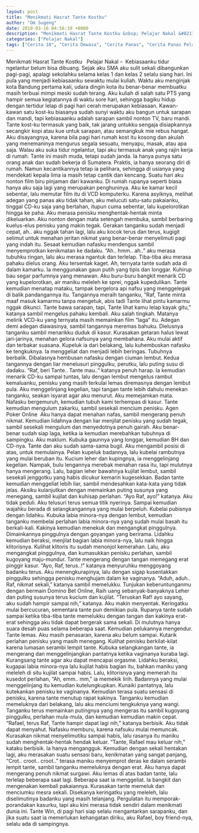 ```yaml
---
layout: post
title: "Menikmati Hasrat Tante Kostku"
author: "Om Sugeng"
date: 2018-03-16 04:56:19 +0000
description: "Menikmati Hasrat Tante Kostku &nbsp; Pelajar Nakal &#8211;\u00a0 Kebiasaanku tidur ngelantur belum bisa dibuang. Sejak aku SMA aku sulit sekali dibangunkan pagi-pagi, apalagi sekolahku selama kelas 1 dan..."
categories: ["Pelajar Nakal"]
tags: ["Cerita 18", "Cerita Dewasa", "Cerita Panas", "Cerita Panas Pelajar", "Cerita Seks Pelajar", "Kumpulan Cerita Panas"]
---
```



Menikmati Hasrat Tante Kostku
&nbsp;
Pelajar Nakal &#8211;  Kebiasaanku tidur ngelantur belum bisa dibuang. Sejak aku SMA aku sulit sekali dibangunkan pagi-pagi, apalagi sekolahku selama kelas 1 dan kelas 2 selalu siang hari. Ini pula yang menjadi kebiasaanku sewaktu mulai kuliah. Waktu aku menginjak kota Bandung pertama kali, udara dingin kota itu benar-benar membuatku masih terbuai mimpi meski sudah terang. Aku kuliah di salah satu PTS yang hampir semua kegiatannya di waktu sore hari, sehingga bagiku hidup dengan tertidur lelap di pagi hari cerah merupakan kebiasaan. Kawan-kawan satu kost-ku biasanya sudah sunyi waktu aku bangun untuk sarapan dan mandi, tapi kebiasaanku adalah sarapan sambil nonton TV, baru mandi.
Tante kost-ku termasuk yang baik, tak jarang untukku sengaja disiapkannya secangkir kopi atau kue untuk sarapan, atau semangkuk mie rebus hangat. Aku disayangnya, karena bila pagi hari rumah kost itu kosong dan akulah yang menemaninya mengurus segala sesuatu, menyapu, masak, atau apa saja. Walau aku suka tidur ngelantur, tapi aku termasuk anak yang rajin kerja di rumah. Tante ini masih muda, tetapi sudah janda. Ia hanya punya satu orang anak dan sudah bekerja di Sumatera. Praktis, ia hanya seorang diri di rumah. Namun kecantikannya tetap ia pelihara, sehingga di usianya yang mendekati kepala lima ia masih tetap cantik dan kencang.
Suatu hari aku nonton film biru pinjaman dari kawanku. Di rumah rupanya seperti biasa hanya aku saja lagi yang merupakan penghuninya. Aku ke kamar kecil sebentar, lalu memutar film itu di VCD komputerku. Karena asyiknya, melihat adegan yang panas aku tidak tahan, aku melucuti satu-satu pakaianku, tinggal CD-ku saja yang bertahan, itupun cuma sebentar, lalu kupelorotkan hingga ke paha. Aku merasa penisku menghentak-hentak minta dikeluarkan. Aku nonton dengan mata setengah membuka, sambil berbaring kuelus-elus penisku yang makin tegak. Gerakan tanganku sudah menjadi cepat, ah.. aku nggak tahan lagi, lalu aku kocok terus dan terus, kugigit selimut untuk menahan jeritan nikmat yang benar-benar menyelimuti pagi yang indah itu. Sesaat kemudian nafasku mendengus sambil menyemprotkan kenikmatan ke dadaku.
&#8220;Ah.. hmm.. ah..&#8221; aku merasa tubuhku ringan, lalu aku merasa ngantuk dan terlelap.
Tiba-tiba aku merasa pahaku dielus orang. Aku tersentak kaget. Ah, ternyata tante sudah ada di dalam kamarku. Ia menggunakan gaun putih yang tipis dan longgar. Kuhirup bau segar parfumnya yang menawan. Aku buru-buru bangkit menarik CD yang kupelorotkan, air maniku meleleh ke sprei, nggak kupedulikan. Tante kemudian menatap mataku, tampak bergelora api nafsu yang menggelegak di balik pandangannya itu.
Tangannya meraih tanganku, &#8220;Raf, Tante minta maaf masuk kamarmu tanpa mengetuk, abis tadi Tante lihat pintu kamarmu nggak dikunci. Tante bawa sarapan, tapi, Tante lihat kamu lelap kayak gitu,&#8221; katanya sambil mengelus pahaku kembali.
Aku salah tingkah. Matanya melirik VCD-ku yang ternyata masih memainkan film &#8220;laga&#8221; itu. Adegan demi adegan diawasinya, sambil tangannya meremas bahuku. Dielusnya tanganku sambil menarikku duduk di kasur. Kurasakan getaran halus lewat jari-jarinya, menahan gelora nafsunya yang membahana. Aku mulai aktif dan terbakar suasana. Kupeluk ia dari belakang, lalu kuhembuskan nafasku ke tengkuknya. Ia menggeliat dan menjadi lebih beringas.
Tubuhnya berbalik. Dibalasnya hembusan nafasku dengan ciuman lembut. Kedua tangannya dengan liar menelusuri pinggulku, perutku, lalu puting susu di dadaku.
&#8220;Raf, beri Tante.. Tante mau..&#8221; katanya penuh harap.
Ia kemudian menarik CD-ku sampai tuntas, lalu dengan lembut mengelus rambut kemaluanku, penisku yang masih terkulai lemas diremasnya dengan lembut pula. Aku menggelinjang kegelian, tapi tangan tante lebih dahulu menekan tanganku, seakan isyarat agar aku menurut.
Aku memejamkan mata. Nafasku bergemuruh, kemudian tubuh kami terhempas di kasur. Tante kemudian mengulum zakarku, sambil sesekali mencium penisku. Agen Poker Online  Aku hanya dapat menahan nafas, sambil mengerang penuh nikmat. Kemudian lidahnya dengan liar menjilat penisku yang sudah tegak, sambil sesekali mengulum dan menyedotnya penuh gairah. Aku benar-benar sudah siap laga, ketika ia kemudian merebahkan tubuhnya di sampingku. Aku maklum.
Kubuka gaunnya yang longgar, kemudian BH dan CD-nya. Tante dan aku sudah sama-sama bugil. Aku mengambil posisi di atas, untuk memulainya. Pelan kupeluk badannya, lalu kubelai rambutnya yang mulai beruban itu. Kucium leher dan kupingnya, ia menggelinjang kegelian. Nampak, bulu lengannya merebak menahan rasa itu, tapi mulutnya hanya mengerang. Lalu, bagian leher bawahnya kujilat lembut, sambil sesekali jenggotku yang habis dicukur kemarin kugesekkan. Badan tante kemudian menggeliat lebih liar, sambil mendesahkan kata-kata yang tidak jelas.
Aksiku kulanjutkan dengan memainkan puting susunya yang menegang, sambil kujilat dan kuhisap perlahan.
&#8220;Ayo Raf, ayo!&#8221; katanya.
Aku tidak peduli. Aku telusuri terus semua titik nyerinya. Sampai kemudian wajahku berada di selangkangannya yang mulai berpeluh. Kubelai pubisnya dengan lidahku. Kubuka labia minora-nya dengan lembut, kemudian tanganku membelai perlahan labia minora-nya yang sudah mulai basah itu berkali-kali.
Kakinya kemudian menekuk dan mengangkat pinggulnya. Dimainkannya pinggulnya dengan goyangan yang berirama. Lidahku kemudian beraksi, menjilat bagian labia minora-nya, lalu naik hingga klitorisnya. Kulihat klitoris itu sudah menonjol kemerahan. Lalu, aku mengangkat pinggulnya, dan kumasukkan penisku perlahan, sambil kugoyang maju-mundur. Tante mengerang dengan tangan memegang erat pinggir kasur.
&#8220;Ayo, Raf, terus..!&#8221; katanya menyuruhku menggoyang badanku terus.
Aku menengkurapinya, lalu dengan sigap kusentakkan pinggulku sehingga penisku menghujam dalam ke vaginanya.
&#8220;Aduh, aduh.. Raf, nikmat sekali,&#8221; katanya sambil memelukku.
Tunjukan keberuntunganmu dengan bermain Domino Bet Online, Raih uang sebanyak-banyaknya
Leher dan puting susunya terus kucium dan kujilat.
&#8220;Teruskan Raf! ayo sayang, aku sudah hampir sampai nih,&#8221; katanya.
Aku makin menyentak. Keringatku mulai bercucuran, sementara tante pun demikian pula. Rupanya tante sudah sampai ketika tiba-tiba tante memelukku dengan tangan dan kakinya erat-erat sehingga aku tidak dapat bergerak sama sekali. Di mulutnya hanya suara desah puas selama beberapa saat. Kemudian pelukannya mengendur. Tante lemas.
Aku masih penasaran, karena aku belum sampai. Kutarik perlahan penisku yang masih menegang. Kulihat penisku berkilat-kilat karena lumasan serambi lempit tante. Kubuka selangkangan tante, ia mengerang dan menggelinjangkan pantatnya ketika vaginanya kuraba lagi. Kurangsang tante agar aku dapat mencapai orgasme. Lidahku beraksi, kugapai labia minora-nya lalu kujilat habis bagian itu, bahkan maniku yang meleleh di situ kujilat sampai habis.
Lalu, klitorisnya yang memerah itu kusedot perlahan, &#8220;Ah, emm.. mm,&#8221; ia memekik lirih.
Badannya yang mulai menggelinjang itu kemudian kutelungkupkan. Kunaiki pantatnya, lalu kutekankan penisku ke vaginanya. Kemudian terasa suatu sensasi di penisku, karena tante menutup rapat kakinya. Tanganku kemudian memeluknya dari belakang, lalu aku menciumi tengkuknya yang wangi. Tanganku terus memainkan putingnya yang mengeras itu sambil kugoyang pinggulku, perlahan mula-mula, dan kemudian kemudian makin cepat.
&#8220;Rafael, terus Raf, Tante hampir dapat lagi nih,&#8221; katanya berbisik.
Aku tidak dapat menyahut. Nafasku memburu, karena nafsuku mulai memuncak. Kurasakan nikmat menyelimutiku sampai habis, lalu rasanya itu maniku sudah menghentak-hentak hendak keluar.
&#8220;Tante, Rafael mau keluar nih,&#8221; kataku berbisik.
Ia hanya mengangguk. Kemudian dengan sekali hentakan lagi, aku merasakan suatu sensasi baru, kenikmatan yang sangat panjang, &#8220;Crot.. croot.. croot..&#8221; terasa maniku menyemprot deras ke dalam serambi lempit tante, sambil tanganku memeluknya dengan erat.
Aku hanya dapat mengerang penuh nikmat surgawi. Aku lemas di atas badan tante, lalu terlelap beberapa saat lagi.
Beberapa saat ia menggeliat. Ia bangkit dan mengenakan kembali pakaiannya. Kurasakan tante memeluk dan menciumku mesra sekali. Disekanya keringatku yang meleleh, lalu diselimutinya badanku yang masih telanjang. Pergulatan itu memporak-porandakan kasurku, tapi aku kini merasa tidak sendiri dalam menikmati dunia ini. Tante Win, di pagi hari siap selalu mengantarkan sarapanku, dan jika suatu saat ia memerlukan kehangatan diriku, aku Rafael, boy friend-nya, selalu ada di sampingnya.
